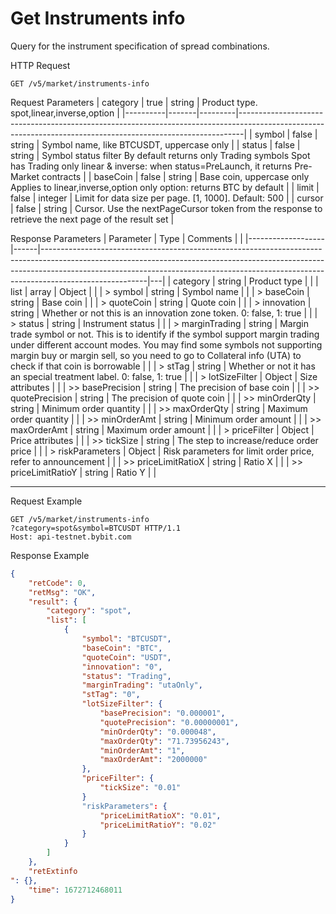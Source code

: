 # Get Instruments info

Query for the instrument specification of spread combinations.


HTTP Request
```http
GET /v5/market/instruments-info

```

Request Parameters
| category | true  | string  | Product type. spot,linear,inverse,option                                                                                                                    |
|----------|-------|---------|-------------------------------------------------------------------------------------------------------------------------------------------------------------|
| symbol   | false | string  | Symbol name, like BTCUSDT, uppercase only                                                                                                                   |
| status   | false | string  | Symbol status filter By default returns only Trading symbols Spot has Trading only linear & inverse: when status=PreLaunch, it returns Pre-Market contracts |
| baseCoin | false | string  | Base coin, uppercase only Applies to linear,inverse,option only option: returns BTC by default                                                              |
| limit    | false | integer | Limit for data size per page. [1, 1000]. Default: 500                                                                                                       |
| cursor   | false | string  | Cursor. Use the nextPageCursor token from the response to retrieve the next page of the result set                                                          |


Response Parameters 
|      Parameter      |  Type  |                                                                                                                               Comments                                                                                                                               |   |
|-------------------|------|--------------------------------------------------------------------------------------------------------------------------------------------------------------------------------------------------------------------------------------------------------------------|---|
| category            | string | Product type                                                                                                                                                                                                                                                         |   |
| list                | array  | Object                                                                                                                                                                                                                                                               |   |
| > symbol            | string | Symbol name                                                                                                                                                                                                                                                          |   |
| > baseCoin          | string | Base coin                                                                                                                                                                                                                                                            |   |
| > quoteCoin         | string | Quote coin                                                                                                                                                                                                                                                           |   |
| > innovation        | string | Whether or not this is an innovation zone token. 0: false, 1: true                                                                                                                                                                                                   |   |
| > status            | string | Instrument status                                                                                                                                                                                                                                                    |   |
| > marginTrading     | string | Margin trade symbol or not. This is to identify if the symbol support margin trading under different account modes. You may find some symbols not supporting margin buy or margin sell, so you need to go to Collateral info
 (UTA) to check if that coin is borrowable |   |
| > stTag             | string | Whether or not it has an special treatment label. 0: false, 1: true                                                                                                                                                                                                  |   |
| > lotSizeFilter     | Object | Size attributes                                                                                                                                                                                                                                                      |   |
| >> basePrecision    | string | The precision of base coin                                                                                                                                                                                                                                           |   |
| >> quotePrecision   | string | The precision of quote coin                                                                                                                                                                                                                                          |   |
| >> minOrderQty      | string | Minimum order quantity                                                                                                                                                                                                                                               |   |
| >> maxOrderQty      | string | Maximum order quantity                                                                                                                                                                                                                                               |   |
| >> minOrderAmt      | string | Minimum order amount                                                                                                                                                                                                                                                 |   |
| >> maxOrderAmt      | string | Maximum order amount                                                                                                                                                                                                                                                 |   |
| > priceFilter       | Object | Price attributes                                                                                                                                                                                                                                                     |   |
| >> tickSize         | string | The step to increase/reduce order price                                                                                                                                                                                                                              |   |
| > riskParameters    | Object | Risk parameters for limit order price, refer to announcement                                                                                                                                                                                                         |   |
| >> priceLimitRatioX | string | Ratio X                                                                                                                                                                                                                                                              |   |
| >> priceLimitRatioY | string | Ratio Y                                                                                                                                                                                                                                                              |   |

---

Request Example
```http
GET /v5/market/instruments-info
?category=spot&symbol=BTCUSDT HTTP/1.1
Host: api-testnet.bybit.com
```

Response Example
```json
{
    "retCode": 0,
    "retMsg": "OK",
    "result": {
        "category": "spot",
        "list": [
            {
                "symbol": "BTCUSDT",
                "baseCoin": "BTC",
                "quoteCoin": "USDT",
                "innovation": "0",
                "status": "Trading",
                "marginTrading": "utaOnly",
                "stTag": "0",
                "lotSizeFilter": {
                    "basePrecision": "0.000001",
                    "quotePrecision": "0.00000001",
                    "minOrderQty": "0.000048",
                    "maxOrderQty": "71.73956243",
                    "minOrderAmt": "1",
                    "maxOrderAmt": "2000000"
                },
                "priceFilter": {
                    "tickSize": "0.01"
                }
                "riskParameters": {
                    "priceLimitRatioX": "0.01",
                    "priceLimitRatioY": "0.02"
                }
            }
        ]
    },
    "retExtinfo
": {},
    "time": 1672712468011
}
```

